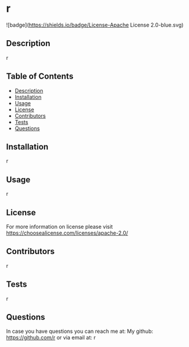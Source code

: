# r
  ![badge](https://shields.io/badge/License-Apache License 2.0-blue.svg)

  ## Description

  r

  ## Table of Contents

  - [Description](#description)
  - [Installation](#installation)
  - [Usage](#usage)
  - [License](#license)
  - [Contributors](#contributors)
  - [Tests](#tests)
  - [Questions](#questions)

  ## Installation
  r

  ## Usage
  r

  ## License
For more information on license please visit https://choosealicense.com/licenses/apache-2.0/


  ## Contributors
  r

  ## Tests
  r

  ## Questions
  In case you have questions you can reach me at:
  My github: https://github.com/r or
  via email at: r
  